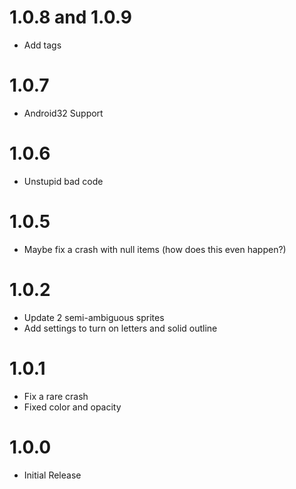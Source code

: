 # 1.0.8 and 1.0.9
- Add tags

# 1.0.7
- Android32 Support

# 1.0.6
- Unstupid bad code

# 1.0.5
- Maybe fix a crash with null items (how does this even happen?)

# 1.0.2
- Update 2 semi-ambiguous sprites
- Add settings to turn on letters and solid outline

# 1.0.1
- Fix a rare crash
- Fixed color and opacity

# 1.0.0
- Initial Release
